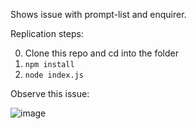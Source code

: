 Shows issue with prompt-list and enquirer.

Replication steps:

0. Clone this repo and cd into the folder
1. `npm install`
2. `node index.js`

Observe this issue:

![image](https://cloud.githubusercontent.com/assets/1479215/22858035/a5962ad6-f067-11e6-9f89-951f7efb27c1.png)
